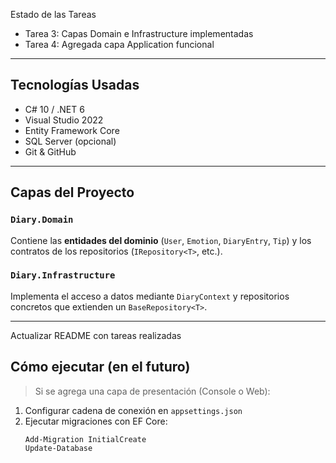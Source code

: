  Estado de las Tareas

-  Tarea 3: Capas Domain e Infrastructure implementadas
-  Tarea 4: Agregada capa Application funcional

---

##  Tecnologías Usadas

-  C# 10 / .NET 6
-  Visual Studio 2022
-  Entity Framework Core
-  SQL Server (opcional)
-  Git & GitHub

---

## Capas del Proyecto

###  `Diary.Domain`
Contiene las **entidades del dominio** (`User`, `Emotion`, `DiaryEntry`, `Tip`) y los contratos de los repositorios (`IRepository<T>`, etc.).

###  `Diary.Infrastructure`
Implementa el acceso a datos mediante `DiaryContext` y repositorios concretos que extienden un `BaseRepository<T>`.

---
Actualizar README con tareas realizadas

##  Cómo ejecutar (en el futuro)

> Si se agrega una capa de presentación (Console o Web):

1. Configurar cadena de conexión en `appsettings.json`
2. Ejecutar migraciones con EF Core:
   ```bash
   Add-Migration InitialCreate
   Update-Database
